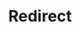 ﻿---
layout: src/layouts/Redirect.astro
title: Redirect
redirect: https://octopus.com/docs/deployments/dotnet/netcore-webapp
pubDate:  2023-01-01
navSearch: false
navSitemap: false
navMenu: false
---
